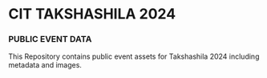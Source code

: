 # CIT TAKSHASHILA 2024

### PUBLIC EVENT DATA

This Repository contains public event assets for Takshashila 2024 including metadata and images.

